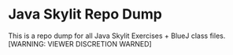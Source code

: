 # Java Skylit Repo Dump
 This is a repo dump for all Java Skylit Exercises + BlueJ class files. [WARNING: VIEWER DISCRETION WARNED]
